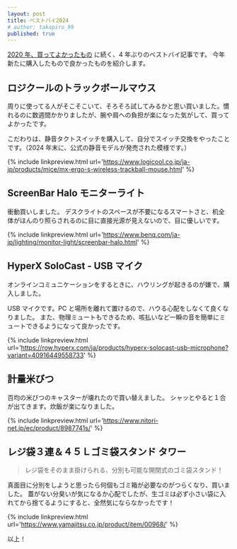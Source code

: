 ```yaml
---
layout: post
title: ベストバイ2024
# author: takapiro_99
published: true
---
```


<!-- {% include linkpreview.html url='https://speakerdeck.com/sansan33/billone-engineer' %} -->

[2020 年、買ってよかったもの](/2021/2021-01-02-best-buy-2020.md) に続く、4 年ぶりのベストバイ記事です。
今年新たに購入したもので良かったものを紹介します。

## ロジクールのトラックボールマウス

周りに使ってる人がそこそこいて、そろそろ試してみるかと思い買いました。慣れるのに数週間かかりましたが、腕や肩への負担が楽になった気がして、買ってよかったです。

こだわりは、静音タクトスイッチを購入して、自分でスイッチ交換をやったことです。（2024 年末に、公式の静音モデルが発売された模様です。）

{% include linkpreview.html url='https://www.logicool.co.jp/ja-jp/products/mice/mx-ergo-s-wireless-trackball-mouse.html' %}

## ScreenBar Halo モニターライト

衝動買いしました。
デスクライトのスペースが不要になるスマートさと、机全体がほんのり照らされるのに目に直接光源が見えないので、目に優しいです。

{% include linkpreview.html url='https://www.benq.com/ja-jp/lighting/monitor-light/screenbar-halo.html' %}

## HyperX SoloCast - USB マイク

オンラインコミュニケーションをするときに、ハウリングが起きるのが嫌で、購入しました。

USB マイクです。PC と場所を離れて置けるので、ハウる心配をしなくて良くなりました。
また、物理ミュートもできるため、咳払いなど一瞬の音を簡単にミュートできるようになって良かったです。

{% include linkpreview.html url='https://row.hyperx.com/ja/products/hyperx-solocast-usb-microphone?variant=40916449558733' %}

## 計量米びつ

百均の米びつのキャスターが壊れたので買い替えました。
シャッとやると１合が出てきます。炊飯が楽になりました。

{% include linkpreview.html url='https://www.nitori-net.jp/ec/product/8987741s/' %}

## レジ袋３連＆４５Ｌゴミ袋スタンド タワー

> レジ袋をそのまま掛けられる、分別も可能な開閉式のゴミ袋スタンド！

真面目に分別をしようと思ったら何個もゴミ箱が必要なのがつらくなり、買いました。
蓋がない分臭いが気になるか心配でしたが、生ゴミは必ず小さい袋に入れてから捨てるようにすると、全然気にならなかったです！

{% include linkpreview.html url='https://www.yamajitsu.co.jp/product/item/00968/' %}

以上！
